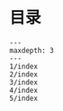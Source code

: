 目录
===================================


```{toctree}
---
maxdepth: 3
---
1/index
2/index
3/index
4/index
5/index
```
